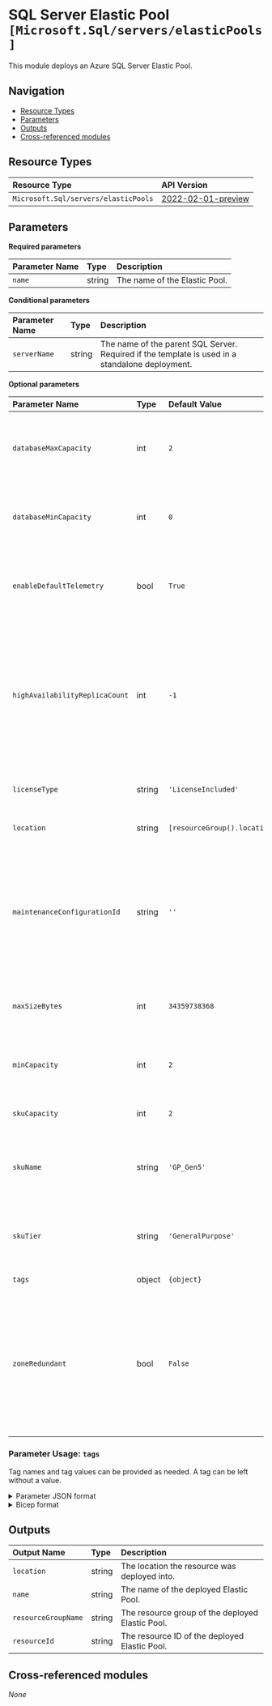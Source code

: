 # SQL Server Elastic Pool `[Microsoft.Sql/servers/elasticPools]`

This module deploys an Azure SQL Server Elastic Pool.

## Navigation

- [Resource Types](#Resource-Types)
- [Parameters](#Parameters)
- [Outputs](#Outputs)
- [Cross-referenced modules](#Cross-referenced-modules)

## Resource Types

| Resource Type | API Version |
| :-- | :-- |
| `Microsoft.Sql/servers/elasticPools` | [2022-02-01-preview](https://docs.microsoft.com/en-us/azure/templates/Microsoft.Sql/2022-02-01-preview/servers/elasticPools) |

## Parameters

**Required parameters**

| Parameter Name | Type | Description |
| :-- | :-- | :-- |
| `name` | string | The name of the Elastic Pool. |

**Conditional parameters**

| Parameter Name | Type | Description |
| :-- | :-- | :-- |
| `serverName` | string | The name of the parent SQL Server. Required if the template is used in a standalone deployment. |

**Optional parameters**

| Parameter Name | Type | Default Value | Allowed Values | Description |
| :-- | :-- | :-- | :-- | :-- |
| `databaseMaxCapacity` | int | `2` |  | The maximum capacity any one database can consume. |
| `databaseMinCapacity` | int | `0` |  | The minimum capacity all databases are guaranteed. |
| `enableDefaultTelemetry` | bool | `True` |  | Enable telemetry via the Customer Usage Attribution ID (GUID). |
| `highAvailabilityReplicaCount` | int | `-1` |  | The number of secondary replicas associated with the elastic pool that are used to provide high availability. Applicable only to Hyperscale elastic pools. |
| `licenseType` | string | `'LicenseIncluded'` | `[BasePrice, LicenseIncluded]` | The license type to apply for this elastic pool. |
| `location` | string | `[resourceGroup().location]` |  | Location for all resources. |
| `maintenanceConfigurationId` | string | `''` |  | Maintenance configuration resource ID assigned to the elastic pool. This configuration defines the period when the maintenance updates will will occur. |
| `maxSizeBytes` | int | `34359738368` |  | The storage limit for the database elastic pool in bytes. |
| `minCapacity` | int | `2` |  | Minimal capacity that serverless pool will not shrink below, if not paused |
| `skuCapacity` | int | `2` |  | Capacity of the particular SKU. |
| `skuName` | string | `'GP_Gen5'` |  | The name of the SKU, typically, a letter + Number code, e.g. P3. |
| `skuTier` | string | `'GeneralPurpose'` |  | The tier or edition of the particular SKU, e.g. Basic, Premium. |
| `tags` | object | `{object}` |  | Tags of the resource. |
| `zoneRedundant` | bool | `False` |  | Whether or not this elastic pool is zone redundant, which means the replicas of this elastic pool will be spread across multiple availability zones. |


### Parameter Usage: `tags`

Tag names and tag values can be provided as needed. A tag can be left without a value.

<details>

<summary>Parameter JSON format</summary>

```json
"tags": {
    "value": {
        "Environment": "Non-Prod",
        "Contact": "test.user@testcompany.com",
        "PurchaseOrder": "1234",
        "CostCenter": "7890",
        "ServiceName": "DeploymentValidation",
        "Role": "DeploymentValidation"
    }
}
```

</details>

<details>

<summary>Bicep format</summary>

```bicep
tags: {
    Environment: 'Non-Prod'
    Contact: 'test.user@testcompany.com'
    PurchaseOrder: '1234'
    CostCenter: '7890'
    ServiceName: 'DeploymentValidation'
    Role: 'DeploymentValidation'
}
```

</details>
<p>

## Outputs

| Output Name | Type | Description |
| :-- | :-- | :-- |
| `location` | string | The location the resource was deployed into. |
| `name` | string | The name of the deployed Elastic Pool. |
| `resourceGroupName` | string | The resource group of the deployed Elastic Pool. |
| `resourceId` | string | The resource ID of the deployed Elastic Pool. |

## Cross-referenced modules

_None_
